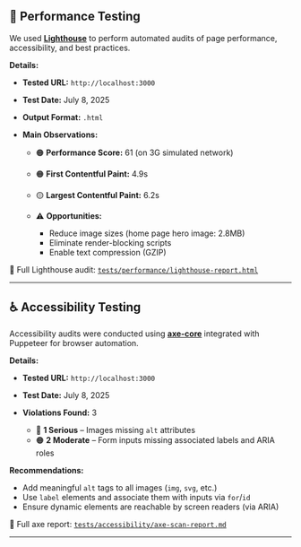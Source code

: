 ## 🚀 Performance Testing

We used [**Lighthouse**](https://github.com/GoogleChrome/lighthouse) to perform automated audits of page performance, accessibility, and best practices.

**Details:**

* **Tested URL:** `http://localhost:3000`
* **Test Date:** July 8, 2025
* **Output Format:** `.html`
* **Main Observations:**

  * 🟠 **Performance Score:** 61 (on 3G simulated network)
  * 🟠 **First Contentful Paint:** 4.9s
  * 🟡 **Largest Contentful Paint:** 6.2s
  * ⚠️ **Opportunities:**

    * Reduce image sizes (home page hero image: 2.8MB)
    * Eliminate render-blocking scripts
    * Enable text compression (GZIP)

📄 Full Lighthouse audit: [`tests/performance/lighthouse-report.html`](tests/performance/lighthouse-report.html)

---

## ♿ Accessibility Testing

Accessibility audits were conducted using [**axe-core**](https://github.com/dequelabs/axe-core) integrated with Puppeteer for browser automation.

**Details:**

* **Tested URL:** `http://localhost:3000`
* **Test Date:** July 8, 2025
* **Violations Found:** 3

  * 🔴 **1 Serious** – Images missing `alt` attributes
  * 🟠 **2 Moderate** – Form inputs missing associated labels and ARIA roles

**Recommendations:**

* Add meaningful `alt` tags to all images (`img`, `svg`, etc.)
* Use `label` elements and associate them with inputs via `for`/`id`
* Ensure dynamic elements are reachable by screen readers (via ARIA)

📄 Full axe report: [`tests/accessibility/axe-scan-report.md`](/accessibility/axe-scan-report.md)

---
